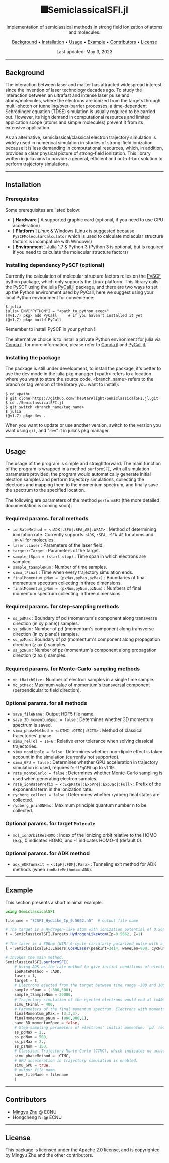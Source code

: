 # <p align="center"> 🎆SemiclassicalSFI.jl </p>
<p align="center">
    Implementation of semiclassical methods in strong field ionization of atoms and molecules.
</p>

<p align="center">
    <a href="#background">Background</a> •
    <a href="#installation">Installation</a> •
    <a href="#usage">Usage</a> •
    <a href="#example">Example</a> •
    <a href="#contributors">Contributors</a> •
    <a href="#license">License</a>
</p>

<p align="center">
    Last updated: May 3, 2023
</p>

---------------------------

## Background

The interaction between laser and matter has attracted widespread interest since the invention of laser technology decades ago.
To study the interaction between an ultrafast and intense laser pulse and atoms/molecules, where the electrons are ionized from the targets through multi-photon or tunneling/over-barrier processes, a time-dependent Schrödinger equation (TDSE) simulation is usually required to be carried out.
However, its high demand in computational resources and limited application scope (atoms and simple molecules) prevent it from its extensive application.

As an alternative, semiclassical/classical electron trajectory simulation is widely used in numerical simulation in studies of strong-field ionization because it is less demanding in computational resources, which, in addition, provides a clear physical picture of strong-field ionization. This library written in julia aims to provide a general, efficient and out-of-box solution to perform trajectory simulations.

---------------------------

## Installation

### Prerequisites

Some prerequisites are listed below:
- [ **Hardware** ] A supported graphic card (optional, if you need to use GPU acceleration)
- [ **Platform** ] *Linux* & Windows (Linux is suggested because `PySCFMolecularCalculator` which is used to calculate molecular structure factors is incompatible with Windows)
- [ **Environment** ] Julia 1.7 & Python 3 (Python 3 is optional, but is required if you need to calculate the molecular structure factors)

### Installing dependency PySCF (optional)

Currently the calculation of molecular structure factors relies on the [PySCF](https://github.com/pyscf/pyscf) python package, which only supports the Linux platform. This library calls the PySCF using the julia [PyCall.jl](https://github.com/JuliaPy/PyCall.jl) package, and there are two ways to set up the Python environment used by PyCall, here we suggest using your local Python environment for convenience:
```
$ julia
julia> ENV["PYTHON"] = "<path_to_python_exec>"
(@v1.7) pkg> add PyCall     # if you haven't installed it yet
(@v1.7) pkg> build PyCall
```
Remember to install PySCF in your python !!

The alternative choice is to install a private Python environment for julia via [Conda.jl](https://github.com/Luthaf/Conda.jl), for more information, please refer to [Conda.jl](https://github.com/JuliaPy/Conda.jl) and [PyCall.jl](https://github.com/JuliaPy/PyCall.jl).

### Installing the package

The package is still under development, to install the package, it's better to use the dev mode in the julia pkg manager (\<path> refers to a location where you want to store the source code, \<branch_name> refers to the branch or tag version of the library you want to install):
```
$ cd <path>
$ git clone https://github.com/TheStarAlight/SemiclassicalSFI.jl.git
$ cd ./SemiclassicalSFI.jl
$ git switch <branch_name/tag_name>
$ julia
(@v1.7) pkg> dev .
```
When you want to update or use another version, switch to the version you want using `git`, and "`dev`" it in julia's pkg manager.

---------------------------

## Usage

The usage of the program is simple and straightforward.
The main function of the program is wrapped in a method `performSFI`, with all simulation parameters provided, the program would automatically generate initial electron samples and perform trajectory simulations, collecting the electrons and mapping them to the momentum spectrum, and finally save the spectrum to the specified location.

The following are parameters of the method `performSFI` (the more detailed documentation is coming soon):

### Required params. for all methods
- `ionRateMethod = <:ADK|:SFA|:SFA_AE|:WFAT>`   : Method of determining ionization rate. Currently supports `:ADK`, `:SFA`, `:SFA_AE` for atoms and `:WFAT` for molecules.
- `laser::Laser`                                : Parameters of the laser field.
- `target::Target`                              : Parameters of the target.
- `sample_tSpan = (start,stop)`                 : Time span in which electrons are sampled.
- `sample_tSampleNum`                           : Number of time samples.
- `simu_tFinal`                                 : Time when every trajectory simulation ends.
- `finalMomentum_pMax = (pxMax,pyMax,pzMax)`    : Boundaries of final momentum spectrum collecting in three dimensions.
- `finalMomentum_pNum = (pxNum,pyNum,pzNum)`    : Numbers of final momentum spectrum collecting in three dimensions.

### Required params. for step-sampling methods
- `ss_pdMax`    : Boundary of pd (momentum's component along transverse direction (in xy plane)) samples.
- `ss_pdNum`    : Number of pd (momentum's component along transverse direction (in xy plane)) samples.
- `ss_pzMax`    : Boundary of pz (momentum's component along propagation direction (z ax.)) samples.
- `ss_pzNum`    : Number of pz (momentum's component along propagation direction (z ax.)) samples.

### Required params. for Monte-Carlo-sampling methods
- `mc_tBatchSize`   : Number of electron samples in a single time sample.
- `mc_ptMax`        : Maximum value of momentum's transversal component (perpendicular to field direction).

### Optional params. for all methods
- `save_fileName`                                           : Output HDF5 file name.
- `save_3D_momentumSpec = false`                            : Determines whether 3D momentum spectrum is saved.
- `simu_phaseMethod = <:CTMC|:QTMC|:SCTS>`                  : Method of classical trajectories' phase.
- `simu_relTol = 1e-6`                                      : Relative error tolerance when solving classical trajectories.
- `simu_nondipole = false`                                  : Determines whether non-dipole effect is taken account in the simulation (currently not supported).
- `simu_GPU = false`                                        : Determines whether GPU acceleration in trajectory simulation is used, requires `DiffEqGPU` up to v1.19.
- `rate_monteCarlo = false`                                 : Determines whether Monte-Carlo sampling is used when generating electron samples.
- `rate_ionRatePrefix = <:ExpRate|:ExpPre|:ExpJac|:Full>`   : Prefix of the exponential term in the ionization rate.
- `rydberg_collect = false`                                 : Determines whether rydberg final states are collected.
- `rydberg_prinQNMax`                                       : Maximum principle quantum number n to be collected.

### Optional params. for target `Molecule`
- `mol_ionOrbitRelHOMO`                     : Index of the ionizing orbit relative to the HOMO (e.g., 0 indicates HOMO, and -1 indicates HOMO-1) (default 0).

### Optional params. for ADK method
- `adk_ADKTunExit = <:IpF|:FDM|:Para>`      : Tunneling exit method for ADK methods (when `ionRateMethod==:ADK`).


---------------------------

## Example

This section presents a short minimal example.

```julia
using SemiclassicalSFI

filename = "SCSFI_HydLike_Ip_0.5662.h5"  # output file name

# The target is a Hydrogen-like atom with ionization potential of 0.5662 a.u. and single nuclear charge.
t = SemiclassicalSFI.Targets.HydrogenLikeAtom(Ip=0.5662, Z=1)

# The laser is a 800nm (NIR) 6-cycle circularly polarized pulse with a cos^4-shaped envelope (propagating in z direction).
l = SemiclassicalSFI.Lasers.Cos4Laser(peakInt=3e14, waveLen=800, cycNum=6, ellip=1.0)

# Invokes the main method.
SemiclassicalSFI.performSFI(
    # Using ADK as the rate method to give initial conditions of electron samples.
    ionRateMethod = :ADK,
    laser = l,
    target = t,
    # Electrons ejected from the target between time range -300 and 300 a.u. would be sampled, and 20000 time samples would be picked at equal distances in the above time range.
    sample_tSpan = (-300,300),
    sample_tSampleNum = 20000,
    # Trajectory simulation of the ejected electrons would end at t=400 a.u. (a short span after the laser ends)
    simu_tFinal = 400,
    # Parameters of the final momentum spectrum. Electrons with momentum within (±3,±3,±3) a.u. would be collected, and mapped to a 800×800×1 cartesian grid (grid size in z direction is 1 and save_3D is false, which indicates that the simulation only saves 2D momentum spectrum).
    finalMomentum_pMax = (3,3,3),
    finalMomentum_pNum = (800,800,1),
    save_3D_momentumSpec = false,
    # Step-sampling parameters of electrons' initial momentum. `pd` refers to the momentum's component along transverse direction (in xy plane), while `pz` refers to the momentum's component along propagation direction (z ax.).
    ss_pdMax = 2.,
    ss_pdNum = 500,
    ss_pzMax = 2.,
    ss_pzNum = 150,
    # Classical Trajectory Monte-Carlo (CTMC), which indicates no account of phase.
    simu_phaseMethod = :CTMC,
    # GPU acceleration in trajectory simulation is enabled.
    simu_GPU = true,
    # output file name.
    save_fileName = filename
    )
```

---------------------------

## Contributors

- [Mingyu Zhu](https://github.com/TheStarAlight) @ ECNU
- Hongcheng Ni @ ECNU

---------------------------

## License

This package is licensed under the Apache 2.0 license, and is copyrighted by Mingyu Zhu and the other contributors.